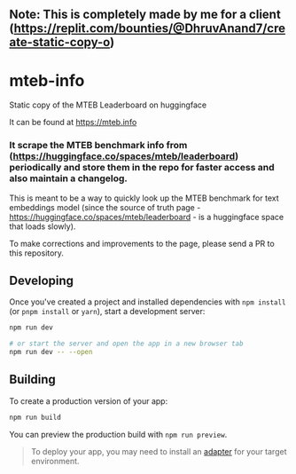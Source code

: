 ## Note: This is completely made by me for a client (https://replit.com/bounties/@DhruvAnand7/create-static-copy-o)


# mteb-info

Static copy of the MTEB Leaderboard on huggingface

It can be found at https://mteb.info

### It scrape the MTEB benchmark info from (https://huggingface.co/spaces/mteb/leaderboard) periodically and store them in the repo for faster access and also maintain a changelog.

This is meant to be a way to quickly look up the MTEB benchmark for text embeddings model (since the source of truth page - https://huggingface.co/spaces/mteb/leaderboard - is a huggingface space that loads slowly).

To make corrections and improvements to the page, please send a PR to this repository.

## Developing

Once you've created a project and installed dependencies with `npm install` (or `pnpm install` or `yarn`), start a development server:

```bash
npm run dev

# or start the server and open the app in a new browser tab
npm run dev -- --open
```

## Building

To create a production version of your app:

```bash
npm run build
```

You can preview the production build with `npm run preview`.

> To deploy your app, you may need to install an [adapter](https://kit.svelte.dev/docs/adapters) for your target environment.
